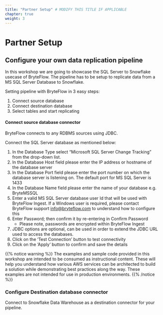```yaml
---
title: "Partner Setup" # MODIFY THIS TITLE IF APPLICABLE
chapter: true
weight: 3
---
```


# Partner Setup <!-- MODIFY THIS HEADING -->

## Configure your own data replication pipeline <!-- MODIFY THIS SUBHEADING -->

In this workshop we are going to showcase the SQL Server to Snowflake usecase of BryteFlow. The pipeline has to be setup to replicate data from a MS SQL Server Database to Snowflake.

Setting pipeline with BryteFlow in 3 easy steps:  
1. Connect source database
2. Connect destination database
3. Select tables and start replicating

#### Connect source database connector<!-- MODIFY THIS SUBHEADING IF APPLICABLE -->
BryteFlow connects to any RDBMS sources using JDBC. 

Connect the SQL Server database as mentioned below:

1. In the Database Type select “Microsoft SQL Server Change Tracking” from the drop-down list.
2. In the Database Host field please enter the IP address or hostname of the database server
3. In the Database Port field please enter the port number on which the database server is listening on. The default port for MS SQL Server is 1433
4. In the Database Name field please enter the name of your database e.g. BryteMSSQL
5. Enter a valid MS SQL Server database user Id that will be used with BryteFlow Ingest. If a Windows user is required, please contact BryteFlow support info@bryteflow.com to understand how to configure this
6. Enter Password; then confirm it by re-entering in Confirm Password  
    - Please note, passwords are encrypted within BryteFlow Ingest
7. JDBC options are optional, can be used in order to extend the JDBC URL used to access the databases.
8. Click on the ‘Test Connection’ button to test connectivity
9. Click on the ‘Apply’ button to confirm and save the details

{{% notice warning %}}
The examples and sample code provided in this workshop are intended to be consumed as instructional content. These will help you understand how various AWS services can be architected to build a solution while demonstrating best practices along the way. These examples are not intended for use in production environments.
{{% /notice %}}

### Configure Destination database connector <!-- MODIFY THIS HEADING -->
Connect to Snowflake Data Warehouse as a destination connector for your pipeline. 